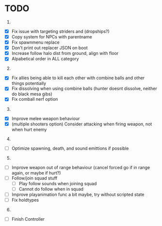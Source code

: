 # TODO

1.
- [x] Fix issue with targeting striders and (dropships?)
- [x] Copy system for NPCs with parentname
- [x] Fix spawnmenu replace
- [x] Don't print out replacer JSON on boot
- [x] Increase follow halo dist from ground, align with floor
- [x] Alpabetical order in ALL category

2.
- [x] Fix allies being able to kill each other with combine balls and other things potentially
- [x] Fix dissolving when using combine balls (hunter doesnt dissolve, neither do black mesa gibs)
- [x] Fix comball nerf option

3.
- [x] Improve melee weapon behaviour
- [x] (multiple shooters option) Consider attacking when firing weapon, not when hurt enemy

4.
- [ ] Optimize spawning, death, and sound emittions if possible

5.
- [ ] Improve weapon out of range behaviour (cancel forced go if in range again, or maybe if hurt?)
- [ ] Follow/join squad stuff
    - [ ] Play follow sounds when joining squad
    - [ ] Cannot do follow when in squad
- [ ] Improve playanimation func a bit maybe, try without scripted state
- [ ] Fix holdtypes

6.
- [ ] Finish Controller
